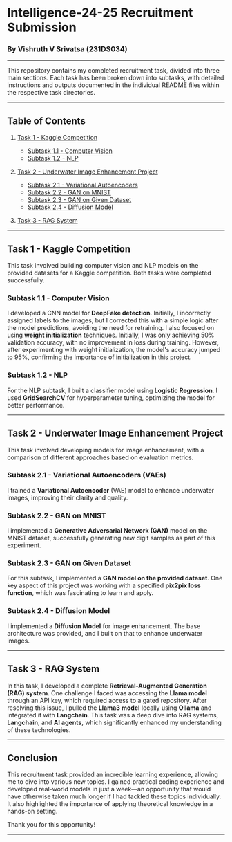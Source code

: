 # Intelligence-24-25 Recruitment Submission

### By **Vishruth V Srivatsa** (231DS034)

---

This repository contains my completed recruitment task, divided into three main sections. Each task has been broken down into subtasks, with detailed instructions and outputs documented in the individual README files within the respective task directories.

---

## Table of Contents

1. [Task 1 - Kaggle Competition](#task-1---kaggle-competition)
   - [Subtask 1.1 - Computer Vision](#subtask-11---computer-vision)
   - [Subtask 1.2 - NLP](#subtask-12---nlp)
2. [Task 2 - Underwater Image Enhancement Project](#task-2---underwater-image-enhancement-project)

   - [Subtask 2.1 - Variational Autoencoders](#subtask-21---variational-autoencoders)
   - [Subtask 2.2 - GAN on MNIST](#subtask-22---gan-on-mnist)
   - [Subtask 2.3 - GAN on Given Dataset](#subtask-23---gan-on-given-dataset)
   - [Subtask 2.4 - Diffusion Model](#subtask-24---diffusion-model)

3. [Task 3 - RAG System](#task-3---rag-system)

---

## Task 1 - Kaggle Competition

This task involved building computer vision and NLP models on the provided datasets for a Kaggle competition. Both tasks were completed successfully.

### Subtask 1.1 - Computer Vision

I developed a CNN model for **DeepFake detection**. Initially, I incorrectly assigned labels to the images, but I corrected this with a simple logic after the model predictions, avoiding the need for retraining. I also focused on using **weight initialization** techniques. Initially, I was only achieving 50% validation accuracy, with no improvement in loss during training. However, after experimenting with weight initialization, the model's accuracy jumped to 95%, confirming the importance of initialization in this project.

### Subtask 1.2 - NLP

For the NLP subtask, I built a classifier model using **Logistic Regression**. I used **GridSearchCV** for hyperparameter tuning, optimizing the model for better performance.

---

## Task 2 - Underwater Image Enhancement Project

This task involved developing models for image enhancement, with a comparison of different approaches based on evaluation metrics.

### Subtask 2.1 - Variational Autoencoders (VAEs)

I trained a **Variational Autoencoder** (VAE) model to enhance underwater images, improving their clarity and quality.

### Subtask 2.2 - GAN on MNIST

I implemented a **Generative Adversarial Network (GAN)** model on the MNIST dataset, successfully generating new digit samples as part of this experiment.

### Subtask 2.3 - GAN on Given Dataset

For this subtask, I implemented a **GAN model on the provided dataset**. One key aspect of this project was working with a specified **pix2pix loss function**, which was fascinating to learn and apply.

### Subtask 2.4 - Diffusion Model

I implemented a **Diffusion Model** for image enhancement. The base architecture was provided, and I built on that to enhance underwater images.

---

## Task 3 - RAG System

In this task, I developed a complete **Retrieval-Augmented Generation (RAG) system**. One challenge I faced was accessing the **Llama model** through an API key, which required access to a gated repository. After resolving this issue, I pulled the **Llama3 model** locally using **Ollama** and integrated it with **Langchain**. This task was a deep dive into RAG systems, **Langchain**, and **AI agents**, which significantly enhanced my understanding of these technologies.

---

## Conclusion

This recruitment task provided an incredible learning experience, allowing me to dive into various new topics. I gained practical coding experience and developed real-world models in just a week—an opportunity that would have otherwise taken much longer if I had tackled these topics individually. It also highlighted the importance of applying theoretical knowledge in a hands-on setting.

Thank you for this opportunity!

---
